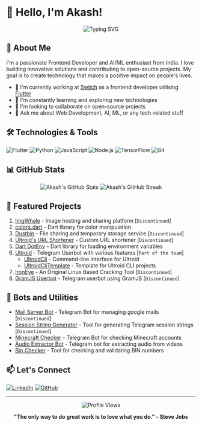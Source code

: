 # 👋 Hello, I'm Akash!

<div align="center">
  <img src="https://readme-typing-svg.herokuapp.com?font=Fira+Code&size=25&pause=1000&color=F7F7F7&center=true&vCenter=true&width=435&lines=Frontend+Developer;AI+%26+ML+Enthusiast;Open+Source+Contributor" alt="Typing SVG" />
</div>

## 🚀 About Me

I'm a passionate Frontend Developer and AI/ML enthusiast from India. I love building innovative solutions and contributing to open-source projects. My goal is to create technology that makes a positive impact on people's lives.

- 🔭 I'm currently working at [Switch](https://switch.pe/) as a frontend developer utilising [Flutter](https://flutter.dev/) 
- 🌱 I'm constantly learning and exploring new technologies
- 👯 I'm looking to collaborate on open-source projects
- 💬 Ask me about Web Development, AI, ML, or any tech-related stuff

## 🛠️ Technologies & Tools

![Flutter](https://img.shields.io/badge/-Flutter-02569B?style=flat-square&logo=flutter&logoColor=white)
![Python](https://img.shields.io/badge/-Python-3776AB?style=flat-square&logo=Python&logoColor=white)
![JavaScript](https://img.shields.io/badge/-JavaScript-F7DF1E?style=flat-square&logo=javascript&logoColor=black)
![Node.js](https://img.shields.io/badge/-Node.js-339933?style=flat-square&logo=Node.js&logoColor=white)
![TensorFlow](https://img.shields.io/badge/-TensorFlow-FF6F00?style=flat-square&logo=TensorFlow&logoColor=white)
![Git](https://img.shields.io/badge/-Git-F05032?style=flat-square&logo=git&logoColor=white)

## 📊 GitHub Stats

<div align="center">
  <img src="https://github-readme-stats.vercel.app/api?username=iAkashPattnaik&show_icons=true&theme=radical" alt="Akash's GitHub Stats" />
  <img src="https://github-readme-streak-stats.herokuapp.com/?user=iAkashPattnaik&theme=radical" alt="Akash's GitHub Streak" />
</div>

## 🌟 Featured Projects

1. [ImgWhale](https://imgwhale.xyz/) - Image hosting and sharing platform [`Discontinued`]
2. [colorx.dart](https://github.com/iAkashPattnaik/colorx.dart/) - Dart library for color manipulation
3. [Dustbin](https://dustbin.me/) - File sharing and temporary storage service [`Discontinued`]
4. [Ultroid's URL Shortener](https://tiny.ultroid.tech/) - Custom URL shortener [`Discontinued`]
5. [Dart DotEnv](https://github.com/iAkashPattnaik/dart_dotenv) - Dart library for loading environment variables
6. [Ultroid](https://github.com/TeamUltroid/Ultroid) - Telegram Userbot with various features [`Part of the team`]
   - [UltroidCli](https://github.com/iAkashPattnaik/UltroidCli) - Command-line interface for Ultroid
   - [UltroidCliTemplate](https://github.com/iAkashPattnaik/UltroidCliTemplate) - Template for Ultroid CLI projects
7. [IronEye](https://github.com/iAkashPattnaik/IronEye) - An Original Linux Based Cracking Tool [`Discontinued`]
8. [GramJS Userbot](https://github.com/gramjsuserbot/gramjsuserbot) - Telegram userbot using GramJS [`Discontinued`]

## 🤖 Bots and Utilities

- [Mail Server Bot](https://github.com/iAkashPattnaik/MailServerBot) - Telegram Bot for managing google mails [`Discontinued`]
- [Session String Generator](https://github.com/iAkashPattnaik/sessionStringGenerator) - Tool for generating Telegram session strings [`Discontinued`]
- [Minecraft Checker](https://github.com/iAkashPattnaik/MinecraftChecker) - Telegram Bot for checking Minecraft accounts
- [Audio Extractor Bot](https://github.com/iAkashPattnaik/AudioExtractorBot) - Telegram bot for extracting audio from videos
- [Bin Checker](https://github.com/iAkashPattnaik/BinChecker) - Tool for checking and validating BIN numbers

## 📫 Let's Connect

[![LinkedIn](https://img.shields.io/badge/-LinkedIn-0077B5?style=flat-square&logo=LinkedIn&logoColor=white)](https://www.linkedin.com/in/iakashpattnaik/)
[![GitHub](https://img.shields.io/badge/-GitHub-181717?style=flat-square&logo=GitHub&logoColor=white)](https://github.com/iAkashPattnaik)

---

<div align="center">
  <img src="https://komarev.com/ghpvc/?username=iAkashPattnaik&color=blueviolet" alt="Profile Views" />
</div>

<div align="center">
  
  **"The only way to do great work is to love what you do." - Steve Jobs**
  
</div>
